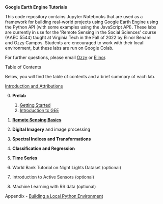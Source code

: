 **Google Earth Engine Tutorials**

This code repository contains Jupyter Notebooks that are used as a framework for building real-world projects using Google Earth Engine using the Python API (with some examples using the JavaScript API). These labs are currently in use for the 'Remote Sensing in the Social Sciences' course (AAEC 5544) taught at Virginia Tech in the Fall of 2022 by Elinor Benami and Ozzy Campos. Students are encouraged to work with their local environment, but these labs are run on Google Colab.

For further questions, please email [Ozzy](aocampos@vt.edu) or [Elinor](elinor@vt.edu). 

Table of Contents

Below, you will find the table of contents and a brief summary of each lab.

[Introduction and Attributions](https://colab.research.google.com/github/benamie/gee_labs/blob/main/01-Intro.ipynb)

0. **Prelab** 
   1. [Getting Started](https://colab.research.google.com/github/benamie/gee_labs/blob/main/02-GettingStarted.ipynb)
   2. [Introduction to GEE](https://colab.research.google.com/github/benamie/gee_labs/blob/main/03-IntrotoGEE.ipynb)

1. **[Remote Sensing Basics](https://colab.research.google.com/github/benamie/gee_labs/blob/main/04-RSBasics.ipynb)**
2. **Digital Imagery** and image processing
3. **Spectral Indices and Transformations**
4. **Classification and Regression**
5. **Time Series**
6. World Bank Tutorial on Night Lights Dataset (optional)
7. Introduction to Active Sensors (optional)
8. Machine Learning with RS data (optional)


Appendix - [Building a Local Python Environment](https://colab.research.google.com/github/benamie/gee_labs/blob/main/Z_LocalEnvironment.ipynb)
